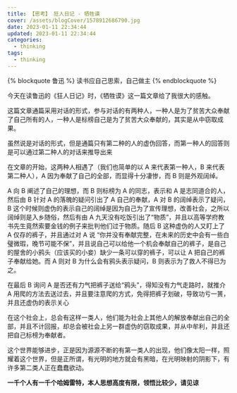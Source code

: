 ```yaml
---
title: 【思考】 狂人日记 - 牺牲谟
cover: /assets/blogCover/1578912686790.jpg
date: 2023-01-11 22:34:44
updated: 2023-01-11 22:34:44
categories:
  - thinking
tags:
  - thinking
---
```


{% blockquote 鲁迅 %}
读书应自己思索，自己做主
{% endblockquote %}

今天在读鲁迅的《狂人日记》时，《牺牲谟》这一篇文章给了我很大的感触。

这篇文章通篇采用对话的形式，参与对话的有两种人，一种人是为了贫苦大众奉献了自己所有的人，一种人是标榜自己是为了贫苦大众奉献的，其实是从中窃取成果。

虽然说是对话的形式，但是通篇只有第二种的人的虚伪回答，而第一种人的回答则是可以通过第二种人的对话来推导出来

在文章的开始，这两种人相遇了（我们也简单的以 A 来代表第一种人，B 来代表第二种人），A 因为奉献了自己的全部，而显得十分凄惨，而 B 则是外观阔绰。

A 向 B 阐述了自己的理想，而 B 则标榜为 A 的同志，表示和 A 是志同道合的人，然后由 B 针对 A 的落魄的疑问引出了 A 自己的奉献，A 对 B 的阔绰表示了疑问，B 这个时候则虚伪的表示自己的阔绰是因为自己为了宣传理想，改善社会，之所以阔绰则是入乡随俗，然后有由 A 九天没有吃饭引出了“物质”，并且以高等学府教书先生竟然索要金钱的例子来批判他们过于物质。随后 B 这种虚伪的人又盯上了 A 仅存的裤子，并且通过对 A 说 “你并没有奉献完整，在未来的历史中会有一些白璧微瑕，晚节可能不保”，并且说自己可以给他一个机会奉献自己的裤子，是自己的屋舍的小鸦头（应该买的小妾）缺少一条可以穿的裤子，可以让 A 把自己的裤子奉献给她。而 A 则对 B 为什么会有鸦头表示疑问，B 则表示为了救人不得已为之。

在最后 B 询问 A 是否还有力气把裤子送给“鸦头”，得知没有力气走路时，就推介 A 用爬的方法去送过去，并且要注意爬的方式，免得把裤子划破，导致功亏一篑，并且还虚伪的表示关心

在这个社会上，总会有这样一类人，他们能为社会上其他人的解放奉献出自己的全部，并且不计回报，却总会被社会上另一群虚伪的窃取成果，并从中牟利，并且还把自己标榜为奉献者。

这个世界能够进步，正是因为源源不断的有第一类人的出现，他们像太阳一样，照耀着这个世界，但是正所谓，有光明的地方就会有黑暗，在光明映射的阴影下，有许多第二类人正在蠢蠢欲动。

**一千个人有一千个哈姆雷特，本人思想高度有限，领悟比较少，请见谅**